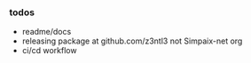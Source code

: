 ### todos
- readme/docs
- releasing package at github.com/z3ntl3 not Simpaix-net org
- ci/cd workflow
